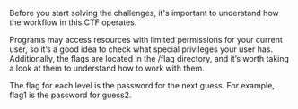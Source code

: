 Before you start solving the challenges, it's important to understand how the workflow in this CTF operates.

Programs may access resources with limited permissions for your current user, so it’s a good idea to check what special privileges your user has. 
Additionally, the flags are located in the /flag directory, and it’s worth taking a look at them to understand how to work with them.

The flag for each level is the password for the next guess. For example, flag1 is the password for guess2.
